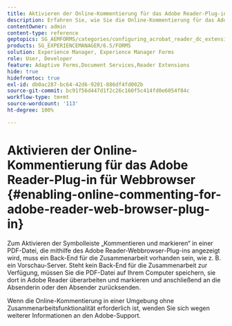 ```yaml
---
title: Aktivieren der Online-Kommentierung für das Adobe Reader-Plug-in für Webbrowser
description: Erfahren Sie, wie Sie die Online-Kommentierung für das Adobe Reader-Webbrowser-Plug-in aktivieren.
contentOwner: admin
content-type: reference
geptopics: SG_AEMFORMS/categories/configuring_acrobat_reader_dc_extensions
products: SG_EXPERIENCEMANAGER/6.5/FORMS
solution: Experience Manager, Experience Manager Forms
role: User, Developer
feature: Adaptive Forms,Document Services,Reader Extensions
hide: true
hidefromtoc: true
exl-id: db0ac287-bc64-42d6-9201-886df4fd002b
source-git-commit: bc91f56d447d1f2c26c160f5c414fd0e6054f84c
workflow-type: tm+mt
source-wordcount: '113'
ht-degree: 100%

---
```


# Aktivieren der Online-Kommentierung für das Adobe Reader-Plug-in für Webbrowser {#enabling-online-commenting-for-adobe-reader-web-browser-plug-in}

Zum Aktivieren der Symbolleiste „Kommentieren und markieren“ in einer PDF-Datei, die mithilfe des Adobe Reader-Webbrowser-Plug-ins angezeigt wird, muss ein Back-End für die Zusammenarbeit vorhanden sein, wie z. B. ein Vorschau-Server. Steht kein Back-End für die Zusammenarbeit zur Verfügung, müssen Sie die PDF-Datei auf Ihrem Computer speichern, sie dort in Adobe Reader überarbeiten und markieren und anschließend an die Absenderin oder den Absender zurücksenden.

Wenn die Online-Kommentierung in einer Umgebung ohne Zusammenarbeitsfunktionalität erforderlich ist, wenden Sie sich wegen weiterer Informationen an den Adobe-Support.
